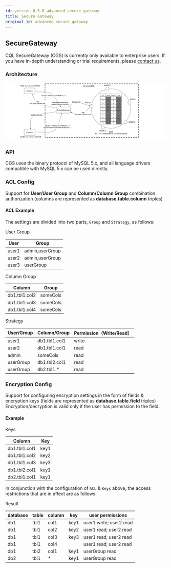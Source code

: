 ```yaml
---
id: version-0.5.0-advanced_secure_gateway
title: Secure Gateway
original_id: advanced_secure_gateway
---
```


## SecureGateway

CQL SecureGateway (CGS) is currently only available to enterprise users. If you have in-depth understanding or trial requirements, please [contact us](mailto:info@covenantsql.io).

### Architecture

![CovenantSQL.SecureGateway](https://github.com/CovenantSQL/docs/raw/master/website/static/img/CovenantSQL.SecureGateway.png)

### API

CGS uses the binary protocol of MySQL 5.x, and all language drivers compatible with MySQL 5.x can be used directly.

### ACL Config

Support for **User/User Group** and **Column/Column Group** combination authorization (columns are represented as **database.table.column** triples)

#### ACL Example

The settings are divided into two parts, `Group` and `Strategy`, as follows:

User Group

| User  | Group           |
| ----- | --------------- |
| user1 | admin,userGroup |
| user2 | admin,userGroup |
| user3 | userGroup       |

Column Group

| Column        | Group    |
| ------------- | -------- |
| db1.tbl1.col2 | someCols |
| db1.tbl1.col3 | someCols |
| db1.tbl1.col4 | someCols |

Strategy

| User/Group | Column/Group  | Permission（Write/Read） |
| ---------- | ------------- | ---------------------- |
| user1      | db1.tbl1.col1 | write                  |
| user2      | db1.tbl1.col1 | read                   |
| admin      | someCols      | read                   |
| userGroup  | db1.tbl2.col1 | read                   |
| userGroup  | db2.tbl1.*    | read                   |

### Encryption Config

Support for configuring encryption settings in the form of fields & encryption keys (fields are represented as **database.table.field** triples) Encryption/decryption is valid only if the user has permission to the field.

#### Example

Keys

| Column        | Key  |
| ------------- | ---- |
| db1.tbl1.col1 | key1 |
| db1.tbl1.col2 | key2 |
| db1.tbl1.col3 | key3 |
| db1.tbl2.col1 | key1 |
| db2.tbl1.col1 | key1 |

In conjunction with the configuration of `ACL` & `Keys` above, the access restrictions that are in effect are as follows:

Result

| database | table | column | key  | user permissions        |
| -------- | ----- | ------ | ---- | ----------------------- |
| db1      | tbl1  | col1   | key1 | user1 write; user2 read |
| db1      | tbl1  | col2   | key2 | user1 read; user2 read  |
| db1      | tbl1  | col3   | key3 | user1 read; user2 read  |
| db1      | tbl1  | col4   |      | user1 read; user2 read  |
| db1      | tbl2  | col1   | key1 | userGroup read          |
| db2      | tbl1  | *      | key1 | userGroup read          |